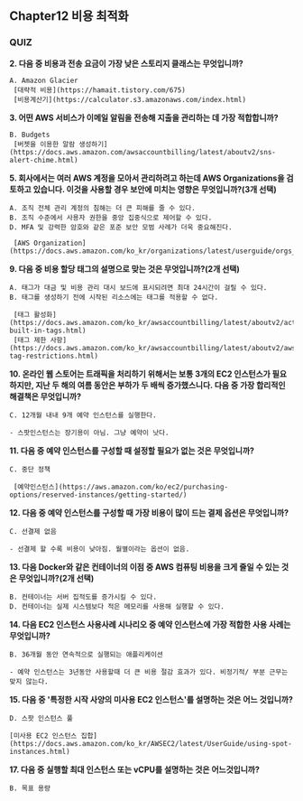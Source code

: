 ## Chapter12 비용 최적화

### QUIZ

**2. 다음 중 비용과 전송 요금이 가장 낮은 스토리지 클래스는 무엇입니까?**

    A. Amazon Glacier
     [대략적 비용](https://hamait.tistory.com/675)
     [비용계산기](https://calculator.s3.amazonaws.com/index.html)

**3. 어떤 AWS 서비스가 이메일 알림을 전송해 지출을 관리하는 데 가장 적합합니까?**

    B. Budgets
     [버젯을 이용한 알람 생성하기](https://docs.aws.amazon.com/awsaccountbilling/latest/aboutv2/sns-alert-chime.html)

**5. 회사에서는 여러 AWS 계정을 모아서 관리하려고 하는데 AWS Organizations을 검토하고 있습니다. 이것을 사용할 경우 보안에 미치는 영향은 무엇입니까?(3개 선택)**

    A. 조직 전체 관리 계정의 침해는 더 큰 피해를 줄 수 있다.
    B. 조직 수준에서 사용자 권한을 중앙 집중식으로 제어할 수 있다.
    D. MFA 및 강력한 암호와 같은 포준 보안 모범 사례가 더욱 중요해진다.

     [AWS Organization](https://docs.aws.amazon.com/ko_kr/organizations/latest/userguide/orgs_introduction.html)

**9. 다음 중 비용 할당 태그의 설명으로 맞는 것은 무엇입니까?(2개 선택)**

    A. 태그가 대금 및 비용 관리 대시 보드에 표시되려면 최대 24시간이 걸릴 수 있다.
    B. 태그를 생성하기 전에 시작된 리소스에는 태그를 적용할 수 없다.

     [태그 활성화](https://docs.aws.amazon.com/ko_kr/awsaccountbilling/latest/aboutv2/activate-built-in-tags.html)
     [태그 제한 사항](https://docs.aws.amazon.com/ko_kr/awsaccountbilling/latest/aboutv2/aws-tag-restrictions.html)

**10. 온라인 웹 스토어는 트래픽을 처리하기 위해서는 보통 3개의 EC2 인스턴스가 필요하지만, 지난 두 해의 여름 동안은 부하가 두 배씩 증가했스니다. 다음 중 가장 합리적인 해결책은 무엇입니까?**

    C. 12개월 내내 9개 예약 인스턴스를 실행한다.

    - 스팟인스턴스는 장기용이 아님. 그냥 예약이 낫다.

**11. 다음 중 예약 인스턴스를 구성할 때 설정할 필요가 없는 것은 무엇입니까?**

    C. 중단 정책

     [예약인스턴스](https://aws.amazon.com/ko/ec2/purchasing-options/reserved-instances/getting-started/)

**12. 다음 중 예약 인스턴스를 구성할 때 가장 비용이 많이 드는 결제 옵션은 무엇입니까?**

    C. 선결제 없음

    - 선결제 할 수록 비용이 낮아짐. 월별이라는 옵션이 없음.

**13. 다음 Docker와 같은 컨테이너의 이점 중 AWS 컴퓨팅 비용을 크게 줄일 수 있는 것은 무엇입니까?(2개 선택)**

    B. 컨테이너는 서버 집적도를 증가시킬 수 있다.
    D. 컨테이너는 실제 시스템보다 적은 메모리를 사용해 실행할 수 있다.

**14. 다음 EC2 인스턴스 사용사례 시나리오 중 예약 인스턴스에 가장 적합한 사용 사례는 무엇입니까?**

    B. 36개월 동안 연속적으로 실행되는 애플리케이션

    - 예약 인스턴스는 3년동안 사용할때 더 큰 비용 절감 효과가 있다. 비정기적/ 부분 근무는 맞지 않는다.

**15. 다음 중 '특정한 시작 사양의 미사용 EC2 인스턴스'를 설명하는 것은 어느 것입니까?**

    D. 스팟 인스턴스 풀

    [미사용 EC2 인스턴스 집합](https://docs.aws.amazon.com/ko_kr/AWSEC2/latest/UserGuide/using-spot-instances.html)

**17. 다음 중 실행할 최대 인스턴스 또는 vCPU를 설명하는 것은 어느것입니까?**

    B. 목표 용량
